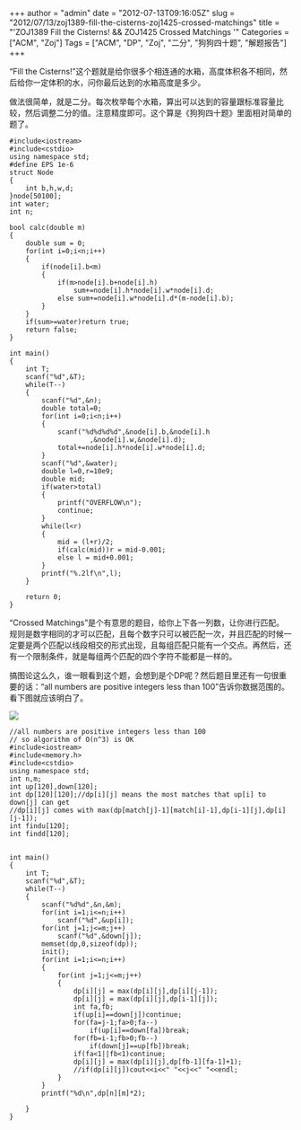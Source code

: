 +++
author = "admin"
date = "2012-07-13T09:16:05Z"
slug = "2012/07/13/zoj1389-fill-the-cisterns-zoj1425-crossed-matchings"
title = "'ZOJ1389 Fill the Cisterns! && ZOJ1425 Crossed Matchings '"
Categories = ["ACM", "Zoj"]
Tags = ["ACM", "DP", "Zoj", "二分", "狗狗四十题", "解题报告"]
+++

“Fill the Cisterns!”这个题就是给你很多个相连通的水箱，高度体积各不相同，然后给你一定体积的水，问你最后达到的水箱高度是多少。

做法很简单，就是二分。每次枚举每个水箱，算出可以达到的容量跟标准容量比较，然后调整二分的值。注意精度即可。这个算是《狗狗四十题》里面相对简单的题了。

```
#include<iostream>
#include<cstdio>
using namespace std;
#define EPS 1e-6
struct Node
{
	int b,h,w,d;
}node[50100];
int water;
int n;

bool calc(double m)
{
	double sum = 0;
	for(int i=0;i<n;i++)
	{
		if(node[i].b<m)
		{
			if(m>node[i].b+node[i].h)
				sum+=node[i].h*node[i].w*node[i].d;
			else sum+=node[i].w*node[i].d*(m-node[i].b);
		}
	}
	if(sum>=water)return true;
	return false;
}

int main()
{
	int T;
	scanf("%d",&T);
	while(T--)
	{
		scanf("%d",&n);
		double total=0;
		for(int i=0;i<n;i++)
		{
			scanf("%d%d%d%d",&node[i].b,&node[i].h
					,&node[i].w,&node[i].d);
			total+=node[i].h*node[i].w*node[i].d;
		}
		scanf("%d",&water);
		double l=0,r=10e9;
		double mid;
		if(water>total)
		{
			printf("OVERFLOW\n");
			continue;
		}
		while(l<r)
		{
			mid = (l+r)/2;
			if(calc(mid))r = mid-0.001;
			else l = mid+0.001;
		}
		printf("%.2lf\n",l);
	}

	return 0;
}
```


“Crossed Matchings”是个有意思的题目，给你上下各一列数，让你进行匹配。规则是数字相同的才可以匹配，且每个数字只可以被匹配一次，并且匹配的时候一定要是两个匹配以线段相交的形式出现，且每组匹配只能有一个交点。再然后，还有一个限制条件，就是每组两个匹配的四个字符不能都是一样的。

搞图论这么久，谁一眼看到这个题，会想到是个DP呢？然后题目里还有一句很重要的话：“all numbers are positive integers less than 100”告诉你数据范围的。看下图就应该明白了。

[![](https://wonderflow.info/images/2012-07-13-zoj1389-fill-the-cisterns-zoj1425-crossed-matchings/zoj1425.png)](https://wonderflow.info/images/2012-07-13-zoj1389-fill-the-cisterns-zoj1425-crossed-matchings/zoj1425.png)

```
//all numbers are positive integers less than 100
// so algorithm of O(n^3) is OK
#include<iostream>
#include<memory.h>
#include<cstdio>
using namespace std;
int n,m;
int up[120],down[120];
int dp[120][120];//dp[i][j] means the most matches that up[i] to down[j] can get
//dp[i][j] comes with max(dp[match[j]-1][match[i]-1],dp[i-1][j],dp[i][j-1]);
int findu[120];
int findd[120];


int main()
{
	int T;
	scanf("%d",&T);
	while(T--)
	{
		scanf("%d%d",&n,&m);
		for(int i=1;i<=n;i++)
			scanf("%d",&up[i]);
		for(int j=1;j<=m;j++)
			scanf("%d",&down[j]);
		memset(dp,0,sizeof(dp));
		init();
		for(int i=1;i<=n;i++)
		{
			for(int j=1;j<=m;j++)
			{
				dp[i][j] = max(dp[i][j],dp[i][j-1]);
				dp[i][j] = max(dp[i][j],dp[i-1][j]);
				int fa,fb;
				if(up[i]==down[j])continue;
				for(fa=j-1;fa>0;fa--)
					if(up[i]==down[fa])break;
				for(fb=i-1;fb>0;fb--)
					if(down[j]==up[fb])break;
				if(fa<1||fb<1)continue;
				dp[i][j] = max(dp[i][j],dp[fb-1][fa-1]+1);
				//if(dp[i][j])cout<<i<<" "<<j<<" "<<endl;
			}
		}
		printf("%d\n",dp[n][m]*2);

	}
}
```
